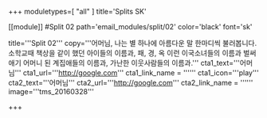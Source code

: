 +++
moduletypes=[ "all" ]
title='Splits SK'

[[module]] #Split 02
path='email_modules/split/02'
color='black'
font='sk'

  title='''Split 02'''
  copy='''어머님, 나는 별 하나에 아름다운 말 한마디씩 불러봅니다. 소학교때 책상을 같이 했던 아이들의 이름과, 패, 경, 옥 이런 이국소녀들의 이름과 벌써 애기 어머니 된 계집애들의 이름과, 가난한 이웃사람들의 이름과.'''
  cta1_text='''어머님'''
  cta1_url='''http://google.com'''
	cta1_link_name = ''''''
  cta1_icon='''play'''
  cta2_text='''어머님'''
  cta2_url='''http://google.com'''
	cta2_link_name = ''''''
  image='''tms_20160328'''

+++